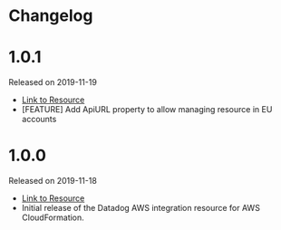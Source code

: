 # Changelog

# 1.0.1

Released on 2019-11-19

* [Link to Resource](s3://datadog-cloudformation-resources/datadog-integrations-aws/datadog-integrations-aws-1.0.1.zip)
* [FEATURE] Add ApiURL property to allow managing resource in EU accounts

# 1.0.0

Released on 2019-11-18

* [Link to Resource](s3://datadog-cloudformation-resources/datadog-integrations-aws/datadog-integrations-aws-1.0.0.zip)
* Initial release of the Datadog AWS integration resource for AWS CloudFormation.
